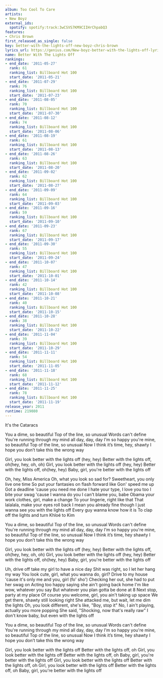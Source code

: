 ```yaml
---
album: Too Cool To Care
artists:
- New Boyz
external_ids:
  spotify: spotify:track:3wCSVS7KM9CIIHrChpabQ3
features:
- Chris Brown
first_released_as_single: false
key: better-with-the-lights-off-new-boyz-chris-brown
lyrics_url: https://genius.com/New-boyz-better-with-the-lights-off-lyrics
name: Better With The Lights Off
rankings:
- end_date: '2011-05-27'
  rank: 61
  ranking_list: Billboard Hot 100
  start_date: '2011-05-21'
- end_date: '2011-07-29'
  rank: 76
  ranking_list: Billboard Hot 100
  start_date: '2011-07-23'
- end_date: '2011-08-05'
  rank: 70
  ranking_list: Billboard Hot 100
  start_date: '2011-07-30'
- end_date: '2011-08-12'
  rank: 74
  ranking_list: Billboard Hot 100
  start_date: '2011-08-06'
- end_date: '2011-08-19'
  rank: 61
  ranking_list: Billboard Hot 100
  start_date: '2011-08-13'
- end_date: '2011-08-26'
  rank: 63
  ranking_list: Billboard Hot 100
  start_date: '2011-08-20'
- end_date: '2011-09-02'
  rank: 62
  ranking_list: Billboard Hot 100
  start_date: '2011-08-27'
- end_date: '2011-09-09'
  rank: 64
  ranking_list: Billboard Hot 100
  start_date: '2011-09-03'
- end_date: '2011-09-16'
  rank: 59
  ranking_list: Billboard Hot 100
  start_date: '2011-09-10'
- end_date: '2011-09-23'
  rank: 67
  ranking_list: Billboard Hot 100
  start_date: '2011-09-17'
- end_date: '2011-09-30'
  rank: 55
  ranking_list: Billboard Hot 100
  start_date: '2011-09-24'
- end_date: '2011-10-07'
  rank: 47
  ranking_list: Billboard Hot 100
  start_date: '2011-10-01'
- end_date: '2011-10-14'
  rank: 42
  ranking_list: Billboard Hot 100
  start_date: '2011-10-08'
- end_date: '2011-10-21'
  rank: 40
  ranking_list: Billboard Hot 100
  start_date: '2011-10-15'
- end_date: '2011-10-28'
  rank: 38
  ranking_list: Billboard Hot 100
  start_date: '2011-10-22'
- end_date: '2011-11-04'
  rank: 39
  ranking_list: Billboard Hot 100
  start_date: '2011-10-29'
- end_date: '2011-11-11'
  rank: 54
  ranking_list: Billboard Hot 100
  start_date: '2011-11-05'
- end_date: '2011-11-18'
  rank: 68
  ranking_list: Billboard Hot 100
  start_date: '2011-11-12'
- end_date: '2011-11-25'
  rank: 78
  ranking_list: Billboard Hot 100
  start_date: '2011-11-19'
release_year: 2011
runtime: 219080
---
```

It's the Cataracs


You a dime, so beautiful
Top of the line, so unusual
Words can't define
You're running through my mind all day, day, day
I'm so happy you're mine, so beautiful
Top of the line, so unusual
Now I think it’s time, hey, shawty
I hope you don’t take this the wrong way


Girl, you look better with the lights off (hey, hey)
Better with the lights off, oh(hey, hey, oh, oh)
Girl, you look better with the lights off (hey, hey)
Better with the lights off, oh(hey, hey)
Baby, girl, you're better with the lights off


Oh, hey, Miss America
Oh, what you look so sad for?
Sweetheart, you only live one time
So put your fantasies on flash forward like
Gon' speed me up
Got a deadline 'cause you need me done
I hate your type, I love you too
I bite your swag 'cause I wanna do you
I can't blame you, babe
Obama your work clothes, girl, make a change
To your lingerie, right like that
That lalalala, make your eyes roll back
I mean you already fine though
I just wanna see you with the lights off
Every guy wanna know how it is
To clap off the lights and turn Khloé to Kim


You a dime, so beautiful
Top of the line, so unusual
Words can't define
You're running through my mind all day, day, day
I'm so happy you're mine, so beautiful
Top of the line, so unusual
Now I think it’s time, hey shawty
I hope you don’t take this the wrong way


Girl, you look better with the lights off (hey, hey)
Better with the lights off, oh(hey, hey, oh, oh)
Girl, you look better with the lights off (hey, hey)
Better with the lights off, oh(hey, hey)
Baby, girl, you're better with the lights off


Uh, drive off take my girl to have a nice day
Shit was right, so I let her hang my way
You look cute, girl, what you wanna do, girl?
Drive to my house 'cause it's only me and you, girl (fo' sho')
Checking her out, she had to put her swag on
Acting too happy saying she ain't going back home
I'm like wow, whatever you say
But whatever you plan gotta be done at 8
Next stop, party at my place
Of course you welcome, girl, you ain't taking up space
We get there, shawty still looking right
She attacked me, but wait, let me dim the lights
Oh, you look different, she's like, "Boy, stop it"
No, I ain't playing, actually you more popping
She said, "Shocking, now that's really raw"
I don't know baby, but even with the lights off


You a dime, so beautiful
Top of the line, so unusual
Words can't define
You're running through my mind all day, day, day
I'm so happy you're mine, so beautiful
Top of the line, so unusual
Now I think it’s time, hey shawty
I hope you don’t take this the wrong way


Girl, you look better with the lights off
Better with the lights off, oh
Girl, you look better with the lights off
Better with the lights off, oh
Baby, girl, you're better with the lights off
Girl, you look better with the lights off
Better with the lights off, oh
Girl, you look better with the lights off
Better with the lights off, oh
Baby, girl, you're better with the lights off
